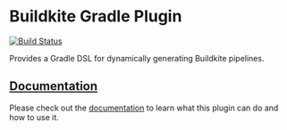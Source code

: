 # Buildkite Gradle Plugin

[![Build Status](https://badge.buildkite.com/9a1d9c36585e925d7b531e3f456a33de3bddda2a6db9ffee91.svg)](https://buildkite.com/widen/gradle-buildkite-plugin)

Provides a Gradle DSL for dynamically generating Buildkite pipelines.

## [Documentation]

Please check out the [documentation] to learn what this plugin can do and how to use it.


[documentation]: https://docs.yden.us/buildkite-gradle-plugin/
